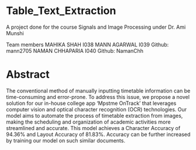 # Table_Text_Extraction
A project done for the course Signals and Image Processing under Dr. Ami Munshi

Team members
MAHIKA SHAH I038
MANN AGARWAL I039 Github: mann2705
NAMAN CHHAPARIA I040 Github: NamanChh

# Abstract
The conventional method of manually inputting timetable information can be time-consuming and error-prone. To address this issue, we propose a novel solution for our in-house college app ‘Mpstme OnTrack’ that leverages computer vision and optical character recognition (OCR) technologies. Our model aims to automate the process of timetable extraction from images, making the scheduling and organization of academic activities more streamlined and accurate.
This model achieves a Character Accuracy of 94.36% and Layout Accuracy of 81.83%. Accuracy can be further increased by training our model on such similar documents.
